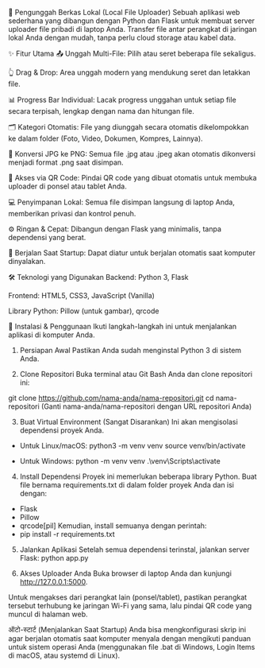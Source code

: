 📂 Pengunggah Berkas Lokal (Local File Uploader)
Sebuah aplikasi web sederhana yang dibangun dengan Python dan Flask untuk membuat server uploader file pribadi di laptop Anda. Transfer file antar perangkat di jaringan lokal Anda dengan mudah, tanpa perlu cloud storage atau kabel data.

✨ Fitur Utama
📤 Unggah Multi-File: Pilih atau seret beberapa file sekaligus.

👆 Drag & Drop: Area unggah modern yang mendukung seret dan letakkan file.

📊 Progress Bar Individual: Lacak progress unggahan untuk setiap file secara terpisah, lengkap dengan nama dan hitungan file.

🗂️ Kategori Otomatis: File yang diunggah secara otomatis dikelompokkan ke dalam folder (Foto, Video, Dokumen, Kompres, Lainnya).

🔄 Konversi JPG ke PNG: Semua file .jpg atau .jpeg akan otomatis dikonversi menjadi format .png saat disimpan.

📱 Akses via QR Code: Pindai QR code yang dibuat otomatis untuk membuka uploader di ponsel atau tablet Anda.

💻 Penyimpanan Lokal: Semua file disimpan langsung di laptop Anda, memberikan privasi dan kontrol penuh.

⚙️ Ringan & Cepat: Dibangun dengan Flask yang minimalis, tanpa dependensi yang berat.

🚀 Berjalan Saat Startup: Dapat diatur untuk berjalan otomatis saat komputer dinyalakan.

🛠️ Teknologi yang Digunakan
Backend: Python 3, Flask

Frontend: HTML5, CSS3, JavaScript (Vanilla)

Library Python: Pillow (untuk gambar), qrcode

🚀 Instalasi & Penggunaan
Ikuti langkah-langkah ini untuk menjalankan aplikasi di komputer Anda.

1. Persiapan Awal
Pastikan Anda sudah menginstal Python 3 di sistem Anda.

2. Clone Repositori
Buka terminal atau Git Bash Anda dan clone repositori ini:

git clone https://github.com/nama-anda/nama-repositori.git
cd nama-repositori
(Ganti nama-anda/nama-repositori dengan URL repositori Anda)

3. Buat Virtual Environment (Sangat Disarankan)
Ini akan mengisolasi dependensi proyek Anda.

- Untuk Linux/macOS:
python3 -m venv venv
source venv/bin/activate

- Untuk Windows:
python -m venv venv
.\venv\Scripts\activate

4. Install Dependensi
Proyek ini memerlukan beberapa library Python. Buat file bernama requirements.txt di dalam folder proyek Anda dan isi dengan:

- Flask
- Pillow
- qrcode[pil]
  Kemudian, install semuanya dengan perintah:
- pip install -r requirements.txt

5. Jalankan Aplikasi
Setelah semua dependensi terinstal, jalankan server Flask:
python app.py

6. Akses Uploader Anda
Buka browser di laptop Anda dan kunjungi http://127.0.0.1:5000.

Untuk mengakses dari perangkat lain (ponsel/tablet), pastikan perangkat tersebut terhubung ke jaringan Wi-Fi yang sama, lalu pindai QR code yang muncul di halaman web.

ऑटो-स्टार्ट (Menjalankan Saat Startup)
Anda bisa mengkonfigurasi skrip ini agar berjalan otomatis saat komputer menyala dengan mengikuti panduan untuk sistem operasi Anda (menggunakan file .bat di Windows, Login Items di macOS, atau systemd di Linux).
